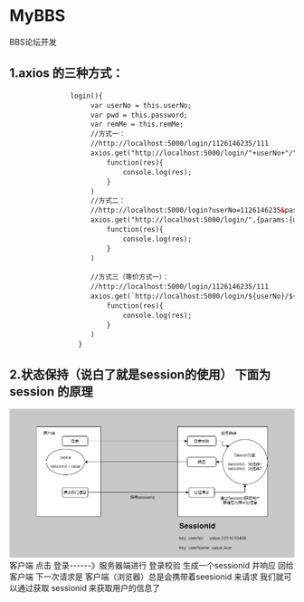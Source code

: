# MyBBS
BBS论坛开发
## 1.axios 的三种方式：
```html
               login(){
                    var userNo = this.userNo;
                    var pwd = this.password;
                    var remMe = this.remMe;
                    //方式一：
                    //http://localhost:5000/login/1126146235/111
                    axios.get("http://localhost:5000/login/"+userNo+"/"+pwd).then(
                        function(res){
                            console.log(res);
                        }
                    )
                    //方式二：
                    //http://localhost:5000/login?userNo=1126146235&password=111
                    axios.get("http://localhost:5000/login/",{params:{userNo,password:pwd}}).then(
                        function(res){
                            console.log(res);
                        }
                    )

                    //方式三（等价方式一）：
                    //http://localhost:5000/login/1126146235/111
                    axios.get(`http://localhost:5000/login/${userNo}/${pwd}/`,{params:{userNo,password:pwd}}).then(
                        function(res){
                            console.log(res);
                        }
                    )
                 }
```
## 2.状态保持（说白了就是session的使用） 下面为session 的原理
![状态保持](https://github.com/RanGuMo/MyBBS/blob/master/my_bbs_ui/assets/images/1657034294668.jpg)
客户端  点击 登录------》服务器端进行 登录校验 生成一个sessionid 并响应 回给 客户端 
下一次请求是 客户端（浏览器）总是会携带着seesionid 来请求 我们就可以通过获取 sessionid 来获取用户的信息了
